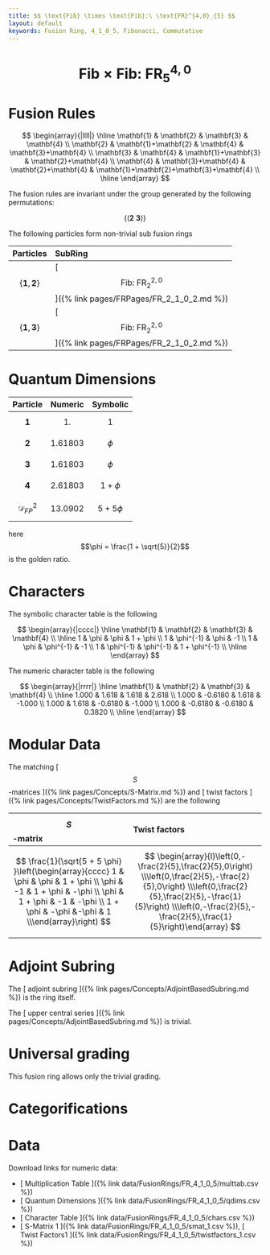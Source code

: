 ```yaml
---
title: $$ \text{Fib} \times \text{Fib}:\ \text{FR}^{4,0}_{5} $$
layout: default
keywords: Fusion Ring, 4_1_0_5, Fibonacci, Commutative
---
```

# $$ \text{Fib} \times \text{Fib}:\ \text{FR}^{4,0}_{5} $$


# Fusion Rules

$$
\begin{array}{|llll|}
\hline
 \mathbf{1} & \mathbf{2} & \mathbf{3} & \mathbf{4} \\
 \mathbf{2} & \mathbf{1}+\mathbf{2} & \mathbf{4} & \mathbf{3}+\mathbf{4} \\
 \mathbf{3} & \mathbf{4} & \mathbf{1}+\mathbf{3} & \mathbf{2}+\mathbf{4} \\
 \mathbf{4} & \mathbf{3}+\mathbf{4} & \mathbf{2}+\mathbf{4} & \mathbf{1}+\mathbf{2}+\mathbf{3}+\mathbf{4} \\
\hline
\end{array}
$$


The fusion rules are invariant under the group generated by the following permutations:

$$ \{(\mathbf{2} \  \mathbf{3})\} $$


The following particles form non-trivial sub fusion rings

| Particles | SubRing |
| :------ | :------ |
| $$ \{\mathbf{1},\mathbf{2}\} $$ | [ $$ \text{Fib}:\ \text{FR}^{2,0}_{2} $$ ]({% link pages/FRPages/FR_2_1_0_2.md %}) |
| $$ \{\mathbf{1},\mathbf{3}\} $$ | [ $$ \text{Fib}:\ \text{FR}^{2,0}_{2} $$ ]({% link pages/FRPages/FR_2_1_0_2.md %}) |

# Quantum Dimensions

| Particle | Numeric | Symbolic |
| :------ | :------ | :------ |
| $$ \mathbf{1} $$ | $$ 1. $$ | $$ 1 $$ |
| $$ \mathbf{2} $$ | $$ 1.61803 $$ | $$ \phi $$ |
| $$ \mathbf{3} $$ | $$ 1.61803 $$ | $$ \phi $$ |
| $$ \mathbf{4} $$ | $$ 2.61803 $$ | $$ 1 + \phi $$ |
| $$ \mathcal{D}_{FP}^2 $$ | $$ 13.0902 $$ | $$ 5 + 5\phi $$ |

here $$\phi = \frac{1 + \sqrt{5}}{2}$$ is the golden ratio.

# Characters

The symbolic character table is the following

$$
\begin{array}{|cccc|}
\hline
 \mathbf{1} & \mathbf{2} & \mathbf{3} & \mathbf{4} \\
\hline
 1 & \phi & \phi &  1 + \phi \\
 1 & \phi^{-1} & \phi & -1 \\
 1 & \phi & \phi^{-1} & -1 \\
 1 & \phi^{-1} & \phi^{-1} & 1 + \phi^{-1} \\
\hline
\end{array}
$$

The numeric character table is the following

$$
\begin{array}{|rrrr|}
\hline
 \mathbf{1} & \mathbf{2} & \mathbf{3} & \mathbf{4} \\
\hline
 1.000 & 1.618 & 1.618 & 2.618 \\
 1.000 & -0.6180 & 1.618 & -1.000 \\
 1.000 & 1.618 & -0.6180 & -1.000 \\
 1.000 & -0.6180 & -0.6180 & 0.3820 \\
\hline
\end{array}
$$

# Modular Data

The matching [ $$ S $$-matrices ]({% link pages/Concepts/S-Matrix.md %}) and [ twist factors ]({% link pages/Concepts/TwistFactors.md %}) are the following

| $$ S $$-matrix | Twist factors |
| :------ | :------ |
| $$ \frac{1}{\sqrt{5 + 5 \phi} }\left(\begin{array}{cccc} 1 & \phi & \phi & 1 + \phi \\ \phi & -1 & 1 + \phi & -\phi \\ \phi & 1 + \phi & -1 & -\phi \\ 1 + \phi & -\phi  &-\phi & 1 \\\end{array}\right) $$ | $$ \begin{array}{l}\left(0,-\frac{2}{5},\frac{2}{5},0\right) \\\left(0,\frac{2}{5},-\frac{2}{5},0\right) \\\left(0,\frac{2}{5},\frac{2}{5},-\frac{1}{5}\right) \\\left(0,-\frac{2}{5},-\frac{2}{5},\frac{1}{5}\right)\end{array} $$ |

# Adjoint Subring

The [ adjoint subring ]({% link pages/Concepts/AdjointBasedSubring.md %}) is the ring itself.

The [ upper central series ]({% link pages/Concepts/AdjointBasedSubring.md %}) is trivial.

# Universal grading

This fusion ring allows only the trivial grading.

# Categorifications



# Data

Download links for numeric data:

* [ Multiplication Table ]({% link data/FusionRings/FR_4_1_0_5/multtab.csv %})
* [ Quantum Dimensions ]({% link data/FusionRings/FR_4_1_0_5/qdims.csv %})
* [ Character Table ]({% link data/FusionRings/FR_4_1_0_5/chars.csv %})
* [ S-Matrix 1 ]({% link data/FusionRings/FR_4_1_0_5/smat_1.csv %}), [ Twist Factors1 ]({% link data/FusionRings/FR_4_1_0_5/twistfactors_1.csv %})